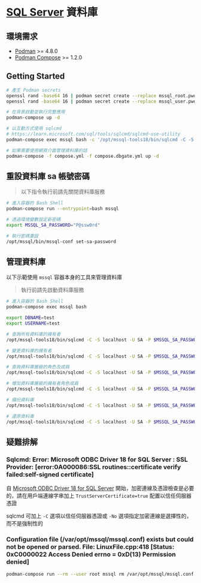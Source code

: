 # [SQL Server](https://learn.microsoft.com/sql/linux/sql-server-linux-overview) 資料庫

## 環境需求

- [Podman](https://podman.io/) >= 4.8.0
- [Podman Compose](https://github.com/containers/podman-compose) >= 1.2.0

## Getting Started

```sh
# 產生 Podman secrets
openssl rand -base64 16 | podman secret create --replace mssql_root.pwd -
openssl rand -base64 16 | podman secret create --replace mssql_user.pwd -

# 在背景啟動並執行完整應用
podman-compose up -d

# 以互動方式使用 sqlcmd
# https://learn.microsoft.com/sql/tools/sqlcmd/sqlcmd-use-utility
podman-compose exec mssql bash -c '/opt/mssql-tools18/bin/sqlcmd -C -S localhost -U SA -P $(cat /run/secrets/mssql_root.pwd)'

# 如果需要使用網頁介面管理資料庫的話
podman-compose -f compose.yml -f compose.dbgate.yml up -d
```

## 重設資料庫 sa 帳號密碼

> 以下指令執行前請先關閉資料庫服務

```sh
# 進入容器的 Bash Shell
podman-compose run --entrypoint=bash mssql

# 透過環境變數設定新密碼
export MSSQL_SA_PASSWORD="P@ssw0rd"

# 執行密碼重設
/opt/mssql/bin/mssql-conf set-sa-password
```

## 管理資料庫

以下示範使用 `mssql` 容器本身的工具來管理資料庫

> 執行前請先啟動資料庫服務

```sh
# 進入容器的 Bash Shell
podman-compose exec mssql bash

export DBNAME=test
export USERNAME=test

# 查詢所有資料庫的擁有者
/opt/mssql-tools18/bin/sqlcmd -C -S localhost -U SA -P $MSSQL_SA_PASSWORD -Q "SELECT name AS db, SUSER_SNAME(owner_sid) AS owner FROM sys.databases;"

# 變更資料庫的擁有者
/opt/mssql-tools18/bin/sqlcmd -C -S localhost -U SA -P $MSSQL_SA_PASSWORD -Q "ALTER AUTHORIZATION ON DATABASE::[$DBNAME] TO [$USERNAME];"

# 查詢資料庫層級的角色及成員
/opt/mssql-tools18/bin/sqlcmd -C -S localhost -U SA -P $MSSQL_SA_PASSWORD -Q "Use [$DBNAME]; SELECT r.name role_principal_name, m.name AS member_principal_name FROM sys.database_role_members rm JOIN sys.database_principals r ON rm.role_principal_id = r.principal_id JOIN sys.database_principals m ON rm.member_principal_id = m.principal_id WHERE r.type = 'R';"

# 增加資料庫層級的擁有者角色成員
/opt/mssql-tools18/bin/sqlcmd -C -S localhost -U SA -P $MSSQL_SA_PASSWORD -Q "Use [$DBNAME]; CREATE USER [$USERNAME] FROM LOGIN [$USERNAME]; EXEC sp_addrolemember 'db_owner', '$USERNAME'"

# 備份資料庫
/opt/mssql-tools18/bin/sqlcmd -C -S localhost -U SA -P $MSSQL_SA_PASSWORD -Q "BACKUP DATABASE [$DBNAME] TO DISK = N'/var/backups/$DBNAME.bak' WITH NOFORMAT, NOINIT, NAME = 'sample-full', SKIP, NOREWIND, NOUNLOAD, STATS = 10"

# 還原資料庫
/opt/mssql-tools18/bin/sqlcmd -C -S localhost -U SA -P $MSSQL_SA_PASSWORD -Q "RESTORE DATABASE [$DBNAME] FROM DISK = N'/var/backups/$DBNAME.bak' WITH FILE = 1, NOUNLOAD, REPLACE, NORECOVERY, STATS = 5"
```

## 疑難排解

### Sqlcmd: Error: Microsoft ODBC Driver 18 for SQL Server : SSL Provider: [error:0A000086:SSL routines::certificate verify failed:self-signed certificate]

自 [Microsoft ODBC Driver 18 for SQL Server](https://techcommunity.microsoft.com/t5/sql-server-blog/odbc-driver-18-0-for-sql-server-released/ba-p/3169228) 開始，加密連線及憑證檢查是必要的，請在用戶端連線字串加上 `TrustServerCertificate=true` 配置以信任伺服器憑證

sqlcmd 可加上 `-C` 選項以信任伺服器憑證或 `-No` 選項指定加密連線是選擇性的，而不是強制性的

### Configuration file (/var/opt/mssql/mssql.conf) exists but could not be opened or parsed. File: LinuxFile.cpp:418 [Status: 0xC0000022 Access Denied errno = 0xD(13) Permission denied]

```sh
podman-compose run --rm --user root mssql rm /var/opt/mssql/mssql.conf
```
